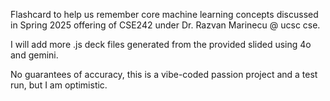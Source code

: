 Flashcard to help us remember core machine learning concepts discussed in Spring 2025 offering of CSE242 under Dr. Razvan Marinecu @ ucsc cse.

I will add more .js deck files generated from the provided slided using 4o and gemini.

No guarantees of accuracy, this is a vibe-coded passion project and a test run, but I am optimistic.
